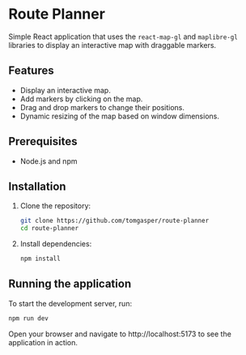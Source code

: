 # Route Planner
Simple React application that uses the `react-map-gl` and `maplibre-gl` libraries to display an interactive map with draggable markers.

## Features

- Display an interactive map.
- Add markers by clicking on the map.
- Drag and drop markers to change their positions.
- Dynamic resizing of the map based on window dimensions.

## Prerequisites

- Node.js and npm

## Installation

1. Clone the repository:

   ```sh
   git clone https://github.com/tomgasper/route-planner
   cd route-planner
   ```

2. Install dependencies:

    ```sh
    npm install
    ```

## Running the application

To start the development server, run:
```sh
npm run dev
```

Open your browser and navigate to http://localhost:5173 to see the application in action.